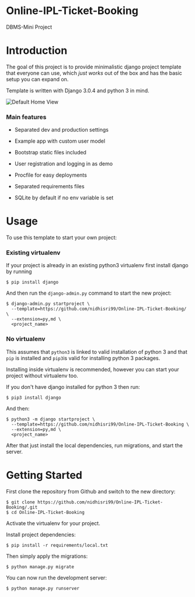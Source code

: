 # Online-IPL-Ticket-Booking
DBMS-Mini Project 

# Introduction

The goal of this project is to provide minimalistic django project template that everyone can use, which _just works_ out of the box and has the basic setup you can expand on. 

Template is written with Django 3.0.4 and python 3 in mind.

![Default Home View](__screenshots/home.png?raw=true "Title")

### Main features

* Separated dev and production settings

* Example app with custom user model

* Bootstrap static files included

* User registration and logging in as demo

* Procfile for easy deployments

* Separated requirements files

* SQLite by default if no env variable is set

# Usage

To use this template to start your own project:

### Existing virtualenv

If your project is already in an existing python3 virtualenv first install django by running

    $ pip install django
    
And then run the `django-admin.py` command to start the new project:

    $ django-admin.py startproject \
      --template=https://github.com/nidhisri99/Online-IPL-Ticket-Booking/ \
      --extension=py,md \
      <project_name>
      
### No virtualenv

This assumes that `python3` is linked to valid installation of python 3 and that `pip` is installed and `pip3`is valid
for installing python 3 packages.

Installing inside virtualenv is recommended, however you can start your project without virtualenv too.

If you don't have django installed for python 3 then run:

    $ pip3 install django
    
And then:

    $ python3 -m django startproject \
      --template=https://github.com/nidhisri99/Online-IPL-Ticket-Booking \
      --extension=py,md \
      <project_name>
      
      
After that just install the local dependencies, run migrations, and start the server.



# Getting Started

First clone the repository from Github and switch to the new directory:

    $ git clone https://github.com/nidhisri99/Online-IPL-Ticket-Booking/.git
    $ cd Online-IPL-Ticket-Booking
    
Activate the virtualenv for your project.
    
Install project dependencies:

    $ pip install -r requirements/local.txt
    
    
Then simply apply the migrations:

    $ python manage.py migrate
    

You can now run the development server:

    $ python manage.py runserver

